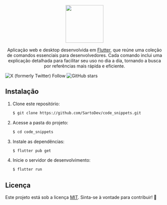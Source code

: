 <p align="center" dir="auto">
<a href="https://code-snippets-fawn.vercel.app" rel="nofollow">
<img src="https://code-snippets-fawn.vercel.app/favicon.png" width=120>
</a>
</p>

<p align="center" dir="auto">
Aplicação web e desktop desenvolvida em <a href="https://flutter.dev" rel="nofollow">Flutter</a>, que reúne uma coleção de comandos essenciais para desenvolvedores. Cada comando inclui uma explicação detalhada para facilitar seu uso no dia a dia, tornando a busca por referências mais rápida e eficiente.
</p>

![X (formerly Twitter) Follow](https://img.shields.io/twitter/follow/sarto_leonardo)
![GitHub stars](https://img.shields.io/github/stars/SartoDev/code_snippets?style=social)


## Instalação
1. Clone este repositório:
   ```bash
   $ git clone https://github.com/SartoDev/code_snippets.git
   ```
2. Acesse a pasta do projeto:
   ```bash
   $ cd code_snippets
   ```
3. Instale as dependências:
   ```bash
   $ flutter pub get
   ```
4. Inicie o servidor de desenvolvimento:
   ```bash
   $ flutter run
   ```

## Licença
Este projeto está sob a licença <a href="https://github.com/SartoDev/code_snippets/blob/main/LICENSE" rel="nofollow">MIT</a>. Sinta-se à vontade para contribuir! 🚀
